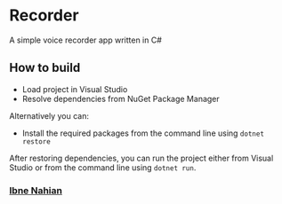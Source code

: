 # Recorder

A simple voice recorder app written in C#

## How to build

- Load project in Visual Studio
- Resolve dependencies from NuGet Package Manager

Alternatively you can:

- Install the required packages from the command line using `dotnet restore`

After restoring dependencies, you can run the project either from Visual Studio or from the command line using `dotnet run`.

### [Ibne Nahian](https://www.facebook.com/evilprince2009/)
